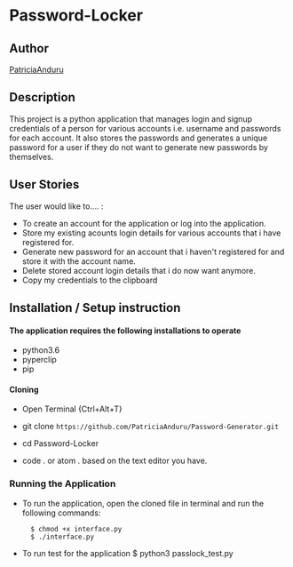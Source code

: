 # Password-Locker
## Author

[PatriciaAnduru](https://github.com/PatriciaAnduru)

## Description

This project is a python application that manages login and signup credentials of a person for various accounts i.e. username and passwords for each account. 
It also stores the passwords and generates a unique password for a user if they do not want to generate new passwords by themselves.

## User Stories
The user would like to.... :
* To create an account for the application or log into the application.
* Store my existing acounts login details for various accounts that i have registered for.
* Generate new password for an account that i haven't registered for and store it with the account name.   
* Delete stored account login details that i do now want anymore.
* Copy my credentials to the clipboard

## Installation / Setup instruction

#### The application requires the following installations to operate 
* python3.6
* pyperclip
* pip

#### Cloning

* Open Terminal {Ctrl+Alt+T}

* git clone ```https://github.com/PatriciaAnduru/Password-Generator.git```

* cd Password-Locker

* code . or atom . based on the text editor you have.


### Running the Application
* To run the application, open the cloned file in terminal and run the following commands:

        $ chmod +x interface.py
        $ ./interface.py
* To run test for the application
        $ python3 passlock_test.py
